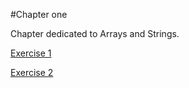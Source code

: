 #Chapter one

Chapter dedicated to Arrays and Strings.


[Exercise 1](ex1.py)


[Exercise 2](ex2.py)